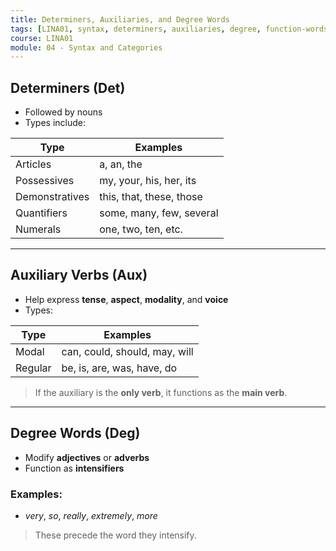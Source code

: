 ```yaml
---
title: Determiners, Auxiliaries, and Degree Words
tags: [LINA01, syntax, determiners, auxiliaries, degree, function-words, week04, linguistics]
course: LINA01
module: 04 - Syntax and Categories
---
```


## Determiners (Det)

- Followed by nouns
- Types include:

| Type           | Examples                        |
|----------------|---------------------------------|
| Articles        | a, an, the                      |
| Possessives     | my, your, his, her, its         |
| Demonstratives  | this, that, these, those        |
| Quantifiers     | some, many, few, several        |
| Numerals        | one, two, ten, etc.             |

---

## Auxiliary Verbs (Aux)

- Help express **tense**, **aspect**, **modality**, and **voice**
- Types:

| Type          | Examples                      |
|---------------|-------------------------------|
| Modal         | can, could, should, may, will |
| Regular       | be, is, are, was, have, do    |

> If the auxiliary is the **only verb**, it functions as the **main verb**.

---

## Degree Words (Deg)

- Modify **adjectives** or **adverbs**
- Function as **intensifiers**

### Examples:
- *very*, *so*, *really*, *extremely*, *more*

> These precede the word they intensify.
